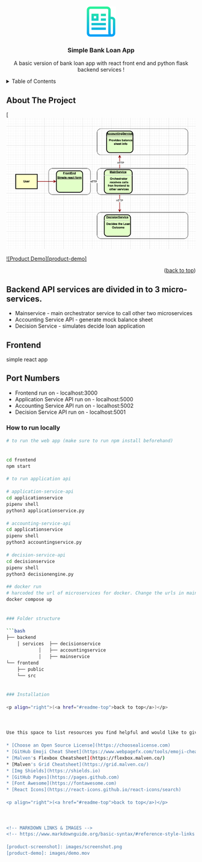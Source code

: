


<!-- PROJECT LOGO -->
<br />
<div align="center">
  <a href="https://github.com/othneildrew/Best-README-Template">
    <img src="images/logo.png" alt="Logo" width="80" height="80">
  </a>

  <h3 align="center">Simple Bank Loan App</h3>

  <p align="center">
    A basic version of bank loan app with react front end and python flask backend services !
  </p>
</div>



<!-- TABLE OF CONTENTS -->
<details>
  <summary>Table of Contents</summary>
  <ol>
    <li>
      <a href="#about-the-project">About The Project</a>
      <ul>
        <li><a href="#built-with">Built With</a></li>
      </ul>
    </li>
    <li>
      <a href="#getting-started">Getting Started</a>
      <ul>
        <li><a href="#prerequisites">Prerequisites</a></li>
        <li><a href="#installation">Installation</a></li>
      </ul>
    </li>
    <li><a href="#usage">Usage</a></li>
  </ol>
</details>



<!-- ABOUT THE PROJECT -->
## About The Project

[![Product Name Screen Shot](images/screenshot.png)

[![Product Demo][product-demo]](images/demo.mov)




<p align="right">(<a href="#readme-top">back to top</a>)</p>



## Backend API services are divided in to 3 micro-services. 

* Mainservice - main orchestrator service to call other two microservices
* Accounting Service API - generate mock balance sheet
* Decision Service  - simulates decide loan application

## Frontend 

simple react app 

## Port Numbers

* Frontend run on - localhost:3000
* Application Service API run on - localhost:5000
* Accounting Service API run on - localhost:5002
* Decision Service API run on - localhost:5001


### How to run locally

```bash
# to run the web app (make sure to run npm install beforehand)


cd frontend
npm start 

# to run application api

# application-service-api
cd applicationservice
pipenv shell
python3 applicationservice.py

# accounting-service-api
cd applicationservice
pipenv shell
python3 accountingservice.py

# decision-service-api
cd decisionservice
pipenv shell
python3 decisionengine.py

## docker run
# harcoded the url of microservices for docker. Change the urls in mainservice and react to localhost for local testing.
docker compose up


### Folder structure

```bash
├── backend
    │ services  ├── decisionservice         
            │   ├── accountingservice         
            │   ├── mainservice         
└── frontend
    ├── public
    └── src


### Installation

<p align="right">(<a href="#readme-top">back to top</a>)</p>



Use this space to list resources you find helpful and would like to give credit to. I've included a few of my favorites to kick things off!

* [Choose an Open Source License](https://choosealicense.com)
* [GitHub Emoji Cheat Sheet](https://www.webpagefx.com/tools/emoji-cheat-sheet)
* [Malven's Flexbox Cheatsheet](https://flexbox.malven.co/)
* [Malven's Grid Cheatsheet](https://grid.malven.co/)
* [Img Shields](https://shields.io)
* [GitHub Pages](https://pages.github.com)
* [Font Awesome](https://fontawesome.com)
* [React Icons](https://react-icons.github.io/react-icons/search)

<p align="right">(<a href="#readme-top">back to top</a>)</p>



<!-- MARKDOWN LINKS & IMAGES -->
<!-- https://www.markdownguide.org/basic-syntax/#reference-style-links -->

[product-screenshot]: images/screenshot.png 
[product-demo]: images/demo.mov 
